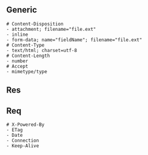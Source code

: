 ## Generic

```shell
# Content-Disposition
- attachment; filename="file.ext"
- inline
- form-data; name="fieldName"; filename="file.ext"
# Content-Type
- text/html; charset=utf-8
# Content-Length
- number
# Accept
- mimetype/type
```

## Res

## Req

```shell
# X-Powered-By
- ETag
- Date
- Connection
- Keep-Alive
```


